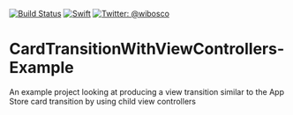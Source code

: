 [![Build 
Status](https://travis-ci.org/wibosco/CardTransitionWithViewControllers-Example.svg)](https://travis-ci.org/wibosco/CardTransitionWithViewControllers-Example)
<a href="https://swift.org"><img src="https://img.shields.io/badge/Swift-5.0-orange.svg?style=flat" alt="Swift" 
/></a>
<a href="https://twitter.com/wibosco"><img src="https://img.shields.io/badge/twitter-@wibosco-blue.svg?style=flat" alt="Twitter: @wibosco" /></a>

# CardTransitionWithViewControllers-Example
An example project looking at producing a view transition similar to the App Store card transition by using child view controllers
